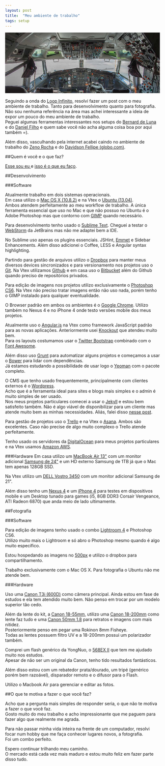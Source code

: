```yaml
---
layout: post
title:  "Meu ambiente de trabalho"
tags: setup
---
```


![Workstation](/media/workstation.jpg)

Seguindo a onda do [Loop Infinito](http://setup.loopinfinito.com.br/), resolvi fazer um post com o meu ambiente de trabalho. Tanto para desenvolvimento quanto para fotografia.<br />
Não sou nenhuma referência na área mas achei interessante a ideia de expor um pouco do meu ambiente de trabalho. <br />
Peguei algumas ferramentas interessantes nos setups do [Bernard de Luna](http://setup.loopinfinito.com.br/bernard-de-luna/) e do [Daniel Filho](http://setup.loopinfinito.com.br/daniel-filho/) e quem sabe você não acha alguma coisa boa por aqui também =).

<!--more-->

Além disso, vasculhando pela internet acabei caindo no ambiente de trabalho do [Zeno Rocha](http://zenorocha.com/meu-ambiente-de-trabalho-em-7-itens/) e do [Davidson Fellipe (globo.com)](http://fellipe.com/blog/meu-ambiente-de-trabalho-em-7-itens/).

##Quem é você e o que faz?

[Esse sou eu ](/about) e [isso é o que eu faço](http://www.linkedin.com/in/leandrooriente).

##Desenvolvimento

###Software

Atualmente trabalho em dois sistemas operacionais.<br /> Em casa utilizo o [Mac OS X (10.8.2)](http://www.apple.com/br/osx/) e na Vtex o [Ubuntu (13.04)](http://www.ubuntu.com/desktop).<br /> Ambos atendem perfeitamente ao meu workflow de trabalho. A única ferramenta essencial que uso no Mac e que não possuo no Ubuntu é o Adobe Photoshop mas que contorno com [GIMP](http://www.gimp.org/) quando necessário.

Para desenvolvimento tenho usado o [Sublime Text](http://www.sublimetext.com/). Cheguei a testar o [WebStorm](http://www.jetbrains.com/webstorm/) da JetBrains mas não me adaptei bem a IDE.<br />

No Sublime uso apenas os plugins essenciais.
JSHint, [Emmet](http://docs.emmet.io/) e Sidebar Enhancements. Além disso adicionei o Coffee, LESS e Angular syntax highlighting.

Partindo para gestão de arquivos utilizo o [Dropbox](http://www.dropbox.com) para manter meus diversos devices sincronizados e para versionamento nos projetos uso o [Git](http://git-scm.com/). Na Vtex utilizamos [Github](http://github.com) e em casa uso o [Bitbucket](http://bitbucket.org) além do Github quando preciso de repositórios privados.

Para edição de imagens nos projetos utilizo exclusivamente o [Photoshop CS6](http://www.adobe.com/br/products/photoshop.html). Na Vtex não preciso tratar imagens então não uso nada, porém tenho o GIMP instalado para qualquer eventualidade.

O Browser padrão em ambos os ambientes é o [Google Chrome](https://www.google.com/intl/pt-BR/chrome/browser/). Utilizo também no Nexus 4 e no iPhone 4 onde testo versões mobile dos meus projetos.

Atualmente uso o [Angular.js](http://angularjs.org) na Vtex como framework JavaScript padrão para as novas aplicações. Anteriormente usei [Knockout](http://knockoutjs.com) que atendeu muito bem. <br />
Para os layouts costumamos usar o [Twitter Bootstrap](http://twitter.github.com/bootstrap/) combinado com o [Font Awesome](http://fortawesome.github.io/Font-Awesome/).

Além disso uso [Grunt](http://gruntjs.com) para automatizar alguns projetos e começamos a usar o [Bower](https://github.com/bower/bower) para lidar com dependências. <br />
Já estamos estudando a possibilidade de usar logo o [Yeoman](http://yeoman.io) com o pacote completo.

O CMS que tenho usado frequentemente, principalmente com clientes externos é o [Wordpress](http://wordpress.org).<br />
Acho que é a ferramenta ideal para sites e blogs mais simples e o admin é muito simples de ser usado.<br />
Nos meus projetos particulares comecei a usar o [Jekyll](http://jekyllrb.com) e estou bem satisfeito também. Não é algo viável de disponibilizar para um cliente mas atende muito bem as minhas necessidades. Aliás, falei disso [nesse post](http://leandrooriente.com/novo-portfolio/).

Para gestão de projetos uso o [Trello](http://trello.com) e na Vtex o [Asana](https://app.asana.com). Ambos são excelentes. Caso não precise de algo muito complexo o Trello atende perfeitamente.

Tenho usado os servidores da [DigitalOcean](http://digitalocean.com) para meus projetos particulares e na Vtex usamos [Amazon AWS](http://aws.amazon.com/).

###Hardware
Em casa utilizo um [MacBook Air 13"](http://www.apple.com/br/macbook-air/) com um monitor adicional [Samsung de 24"](http://www.samsung.com/br/support/model/LS24EMSKUMZD) e um HD externo Samsung de 1TB já que o Mac tem apenas 128GB SSD.

Na Vtex utilizo um [DELL Vostro 3450](http://www.dell.com/br/empresa/p/vostro-3450/pd) com um monitor adicional Samsung de 21".

Além disso tenho um [Nexus 4](http://www.google.com/nexus/4/) e um [iPhone 4](http://www.apple.com/br/iphone/compare-iphones/) para testes em dispositivos mobile e um Desktop tunado para games (i5, 8GB DDR3 Corsair Vengeance, ATI Radeon 6870) que anda meio de lado ultimamente.

##Fotografia

###Software

Para edição de imagens tenho usado o combo [Lightroom 4](http://www.adobe.com/br/products/photoshop-lightroom.html) e Photoshop CS6. <br />
Utilizo muito mais o Lightroom e só abro o Photoshop mesmo quando é algo muito específico. 

Estou hospedando as imagens no [500px](http://500px.com/leandrooriente) e utilizo o dropbox para compartilhamento.

Trabalho exclusivamente com o Mac OS X. Para fotografia o Ubuntu não me atende bem.

###Hardware

Uso uma [Canon T3i (600D)](http://www.usa.canon.com/cusa/consumer/products/cameras/slr_cameras/eos_rebel_t3i_18_55mm_is_ii_kit) como câmera principal. Ainda estou em fase de estudos e ela tem atendido muito bem. Não penso em trocar por um modelo superior tão cedo.

Além da lente do kit, a [Canon 18-55mm](http://www.canon.pt/For_Home/Product_Finder/Cameras/EF_Lenses/EF-S/EF-S_18-55mm_f3.5-5.6_IS_II/), utilizo uma [Canon 18-200mm](http://www.usa.canon.com/cusa/consumer/products/cameras/ef_lens_lineup/ef_s_18_200mm_f_3_5_5_6_is) como lente faz tudo e uma [Canon 50mm 1.8](http://www.usa.canon.com/cusa/consumer/products/cameras/ef_lens_lineup/ef_50mm_f_1_8_ii) para retratos e imagens com mais nitidez. <br />
Posteriormente penso em pegar uma Rokinon 8mm Fisheye. <br />
Todas as lentes possuem filtro UV e a 18-200mm possui um polarizador também.

Comprei um flash genérico da YongNuo, o [568EX II](http://www.hkyongnuo.com/e-detail.php?ID=323) que tem me ajudado muito nos estudos.<br />
Apesar de não ser um original da Canon, tenho tido resultados fantásticos.

Além disso estou com um rebatedor prata/dourado, um tripé (genérico porém bem razoável), disparador remoto e o difusor para o Flash.

Utilizo o Macbook Air para gerenciar e editar as fotos.

##O que te motiva a fazer o que você faz?

Acho que a pergunta mais simples de responder seria, o que não te motiva a fazer o que você faz. <br />
Gosto muito do meu trabalho e acho impressionante que me paguem para fazer algo que realmente me agrada.

Para não passar minha vida inteira na frente de um computador, resolvi focar num hobby que me faça conhecer lugares novos, a fotografia. <br />
Foi um combo perfeito.

Espero continuar trilhando meu caminho.<br />
O mercado está cada vez mais maduro e estou muito feliz em fazer parte disso tudo.